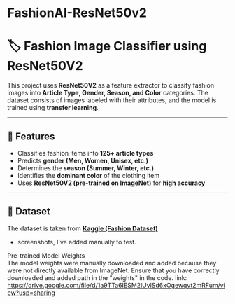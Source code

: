 # FashionAI-ResNet50v2

# 🏷️ Fashion Image Classifier using ResNet50V2

This project uses **ResNet50V2** as a feature extractor to classify fashion images into **Article Type, Gender, Season, and Color** categories. The dataset consists of images labeled with their attributes, and the model is trained using **transfer learning**.

---

## 📌 Features
- Classifies fashion items into **125+ article types**  
- Predicts **gender (Men, Women, Unisex, etc.)**  
- Determines the **season (Summer, Winter, etc.)**  
- Identifies the **dominant color** of the clothing item  
- Uses **ResNet50V2 (pre-trained on ImageNet)** for **high accuracy**  

---

## 📁 Dataset
The dataset is taken from **[Kaggle (Fashion Dataset)](https://www.kaggle.com)** 
- screenshots, I've added manually to test.

Pre-trained Model Weights  
The model weights were manually downloaded and added because they were not directly available from ImageNet. Ensure that you have correctly downloaded and added path in the "weights" in the code.
link: https://drive.google.com/file/d/1a9TTa6IESM2lUylSd6xOgewqvt2mRFum/view?usp=sharing
